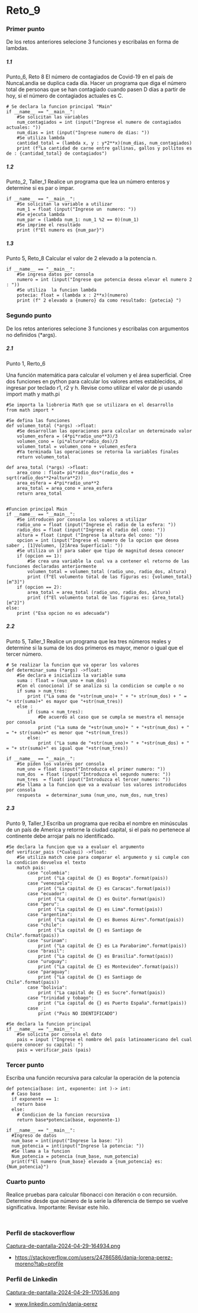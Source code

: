 # Reto_9
### Primer punto
De los retos anteriores selecione 3 funciones y escribalas en forma de lambdas.
##### 1.1
Punto_6, Reto 8
El número de contagiados de Covid-19 en el país de NuncaLandia se duplica cada día. Hacer un programa que diga el número total de personas que se han contagiado cuando pasen D días a partir de hoy, si el número de contagiados actuales es C.
```
# Se declara la funcion principal "Main"
if __name__ == "__main__":
    #Se solicitan las variables
    num_contagiados = int (input("Ingrese el numero de contagiados actuales: "))
    num_dias = int (input("Ingrese numero de dias: "))
    #Se utiliza lambda 
    cantidad_total = (lambda x, y : y*2**x)(num_dias, num_contagiados)
    print (f"La cantidad de carne entre gallinas, gallos y pollitos es de : {cantidad_total} de contagiados")
```
##### 1.2
Punto_2, Taller_1 
Realice un programa que lea un número enteros y determine si es par o impar.
```
if __name__ == "__main__":
    #Se solicitan la variable a utilizar
    num_1 = float (input("Ingrese un  numero: "))
    #Se ejecuta lambda
    num_par = (lambda num_1: num_1 %2 == 0)(num_1)
    #Se imprime el resultado
    print (f"El numero es {num_par}")
```
##### 1.3
Punto 5, Reto_8
Calcular el valor de 2 elevado a la potencia n.
```
if __name__ == "__main__":
    #Se ingresa datos por consola
    numero = int (input("Ingrese que potencia desea elevar el numero 2 : "))
    #Se utiliza  la funcion lambda
    potecia: float = (lambda x : 2**x)(numero)
    print (f" 2 elevado a {numero} da como resultado: {potecia} ")
```

### Segundo punto
De los retos anteriores selecione 3 funciones y escribalas con argumentos no definidos (*args).

##### 2.1
Punto 1, Rerto_6

Una función matemática para calcular el volumen y el área superficial.
Cree dos funciones en python para calcular los valores antes establecidos, al ingresar por teclado r1, r2 y h.
Revise como utilizar el valor de pi usando import math y math.pi
```
#Se importa la liobreria Math que se utilizara en el desarrollo
from math import *

#Se defina las funciones 
def volumen_total (*args) ->float:
    #Se desarrollan las operaciones para calcular un determinado valor
    volumen_esfera = (4*pi*radio_uno**3)/3
    volumen_cono = (pi*altura*radio_dos)/3
    volumen_total = volumen_cono + volumen_esfera
    #Ya terminada las operaciones se retorna la variables finales 
    return volumen_total

def area_total (*args) ->float:
    area_cono : float= pi*radio_dos*(radio_dos + sqrt(radio_dos**2+altura**2))
    area_esfera = 4*pi*radio_uno**2
    area_total = area_cono + area_esfera
    return area_total


#Funcion principal Main
if __name__ == "__main__":
    #Se introducen por consola los valores a utilizar
    radio_uno = float (input("Ingrese el radio de la esfera: "))
    radio_dos = float (input("Ingrese el radio del cono: "))
    altura = float (input ("Ingrese la altura del cono: "))
    opcion = int (input("Ingrese el numero de la opcion que desea saber , [1]Volumen, [2]Area Superficial: "))
    #Se utiliza un if para saber que tipo de magnitud desea conocer
    if (opcion == 1):
        #Se crea una variable la cual va a contener el retorno de las funciones declaradas anteriormente
        volumen_total = volumen_total (radio_uno, radio_dos, altura)
        print (f"El volumento total de las figuras es: {volumen_total} [m^3]")
    if (opcion == 2):
        area_total = area_total (radio_uno, radio_dos, altura)
        print (f"El volumento total de las figuras es: {area_total} [m^2]")
else: 
    print ("Esa opcion no es adecuada")
```
##### 2.2
Punto 5, Taller_1
Realice un programa que lea tres números reales y determine si la suma de los dos primeros es mayor, menor o igual que el tercer número.
```
# Se realizar la funcion que va operar los valores
def determinar_suma (*args) ->float:
    #Se declara e inicializa la variable suma
    suma : float = (num_uno + num_dos)
    #Con el conocional if se analiza si la condicion se cumple o no 
    if suma > num_tres:
        print ("La suma de "+str(num_uno)+ " + "+ str(num_dos) + " = "+ str(suma)+" es mayor que "+str(num_tres))
    else :
        if (suma < num_tres):
            #De acuerdo al caso que se cumpla se muestra el mensaje por consola
            print ("La suma de "+str(num_uno)+ " + "+str(num_dos) + " = "+ str(suma)+" es menor que "+str(num_tres))
        else:
            print ("La suma de "+str(num_uno)+ " + "+str(num_dos) + " = "+ str(suma)+" es igual que "+str(num_tres))

if __name__ == "__main__":
    #Se piden los valores por consola
    num_uno = float (input("Introduzca el primer numero: "))
    num_dos  = float (input("Introduzca el segundo numero: "))
    num_tres  = float( input("Introduzca el tercer numero: "))
    #Se llama a la funcion que va a evaluar los valores introducidos por consola
    respuesta  = determinar_suma (num_uno, num_dos, num_tres)
```
##### 2.3
Punto 9, Taller_1
Escriba un programa que reciba el nombre en minúsculas de un país de America y retorne la ciudad capital, si el país no pertenece al continente debe arrojar país no identificado.
```
#Se declara la funcion que va a evaluar el argumento
def verificar_pais (*Cualqui) ->float:
    #Se utiliza match case para comparar el argumento y si cumple con la condicion devuelva el texto
    match pais:
        case "colombia":
            print ("La capital de {} es Bogota".format(pais))
        case "venezuela":
            print ("La capital de {} es Caracas".format(pais))
        case "ecuador":
            print ("La capital de {} es Quito".format(pais))
        case "peru":
            print ("La capital de {} es Lima".format(pais))
        case "argentina":
            print ("La capital de {} es Buenos Aires".format(pais))
        case "chile":
            print ("La capital de {} es Santiago de Chile".format(pais))
        case "surinam":
            print ("La capital de {} es La Parabarimo".format(pais))
        case "brasil":
            print ("La capital de {} es Brasilia".format(pais))
        case "uruguay":
            print ("La capital de {} es Montevideo".format(pais))
        case "paraguay":
            print ("La capital de {} es Santiago de Chile".format(pais))
        case "bolivia":
            print ("La capital de {} es Sucre".format(pais))
        case "trinidad y tobago":
            print ("La capital de {} es Puerto España".format(pais))
        case _:
            print ("Pais NO IDENTIFICADO")

#Se declara la funcion principal
if __name__ == "__main__":
    #Se solicita por consola el dato
    pais = input ("Ingrese el nombre del país latinoamericano del cual quiere conocer su capital: ")
    pais = verificar_pais (pais)

```

### Tercer punto
Escriba una función recursiva para calcular la operación de la potencia

```
def potencia(base: int, exponente: int )-> int:
  # Caso base 
  if exponente == 1: 
    return base
  else:
    # Condicion de la funcion recursiva
    return base*potencia(base, exponente-1)

if __name__ == "__main__":
  #Ingreso de datos
  num_base = int(input("Ingrese la base: "))
  num_potencia = int(input("Ingrese la potencia: "))
  #Se llama a la funcion
  Num_potencia = potencia (num_base, num_potencia)
  print(f"El numero {num_base} elevado a {num_potencia} es: {Num_potencia}")

```
### Cuarto punto
Realice pruebas para calcular fibonacci con iteración o con recursión. Determine desde que número de la serie la diferencia de tiempo se vuelve significativa. Importante: Revisar este hilo.
```
  
```
### Perfil de  stackoverflow
[Captura-de-pantalla-2024-04-29-164934.png](https://postimg.cc/PCyq7ySp)
- https://stackoverflow.com/users/24786586/dania-lorena-perez-moreno?tab=profile
### Perfil de Linkedin
[Captura-de-pantalla-2024-04-29-170536.png](https://postimg.cc/jLVCnLW5)
- www.linkedin.com/in/dania-perez


